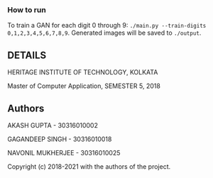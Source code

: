 ### How to run

To train a GAN for each digit 0 through 9: `./main.py --train-digits 0,1,2,3,4,5,6,7,8,9`.  Generated images will be saved to `./output`.


DETAILS
-------

HERITAGE INSTITUTE OF TECHNOLOGY, KOLKATA

Master of Computer Application, SEMESTER 5, 2018

Authors
-------

AKASH GUPTA - 30316010002

GAGANDEEP SINGH - 30316010018

NAVONIL MUKHERJEE - 30316010025

Copyright (c) 2018-2021 with the authors of the project.